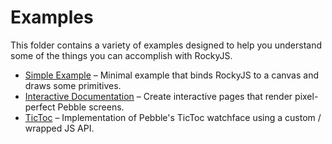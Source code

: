 # Examples

This folder contains a variety of examples designed to help you understand some of the things you can accomplish with RockyJS. 
 
 - [Simple Example](simple.html) – Minimal example that binds RockyJS to a canvas and draws some primitives.
 - [Interactive Documentation](interactive.html) – Create interactive pages that render pixel-perfect Pebble screens.
 - [TicToc](tictoc.html) – Implementation of Pebble's TicToc watchface using a custom / wrapped JS API.
 
